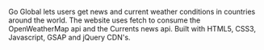 Go Global lets users get news and current weather conditions in countries around the world. The website uses fetch to consume the OpenWeatherMap api and the Currents news api. Built with HTML5, CSS3, Javascript, GSAP and jQuery CDN's.
